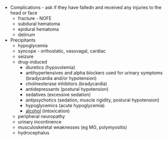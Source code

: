 -   Complications - ask if they have falledn and received any injuries to the head or face
    -   fracture - NOFE
    -   subdural hematoma
    -   epidural hematoma
    -   delirium
-   Precipitants
    -   hypoglycemia
    -   syncope - orthostatic, vasovagal, cardiac
    -   seizure
    -   drug-induced
        -   diuretics (hypovolemia)
        -   antihypertensives and alpha blockers used for urinary symptoms (bradycardia and/or hypotension)
        -   cholinesterase inhibitors (bradycardia)
        -   antidepressants (postural hypotension)
        -   sedatives (excessive sedation)
        -   antipsychotics (sedation, muscle rigidity, postural hypotension)
        -   hypoglycemics (acute hypoglycemia)
        -   [alcohol](https://accessmedicine-mhmedical-com.ezproxy.library.uq.edu.au/drugs.aspx?GbosID=422595) (intoxication)
    -   peripheral neuropathy
    -   urinary incontinence
    -   musculoskeletal weaknesses (eg MG, polymyositis)
    -   hydrocephalus